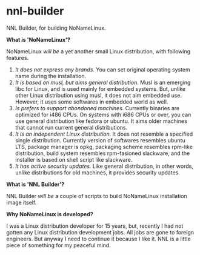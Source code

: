 nnl-builder
===========

NNL Builder, for building NoNameLinux.

**What is 'NoNameLinux'?**

NoNameLinux *will be* a yet another small Linux distribution, with following features.

1. *It does not express any brands.* You can set original operating system name during the installation.
2. *It is based on musl, but aims general distribution.* Musl is an emerging libc for Linux, and is used mainly for embedded systems. But, unlike other Linux distribution using musl, it does not aim embedded use. However, it uses some softwares in embedded world as well.
3. *Is prefers to support abondoned machines.* Currently binaries are optimized for i486 CPUs. On systems with i686 CPUs or over, you can use general distribution like fedora or ubuntu. It aims older machines that cannot run current general distributions.
4. *It is an independent Linux distribution.* It does not resemble a specified single distribution. Currently version of softwares resembles ubuntu LTS, package manager is opkg, packaging scheme resembles rpm-like distribution, build system resembles rpm-fasioned slackware, and the installer is based on shell script like slackware.
5. *It has active security updates.* Like general distribution, in other words, unlike distributions for old machines, it provides security updates.


**What is 'NNL Builder'?**

NNL Builder *will be* a couple of scripts to build NoNameLinux installation image itself.


**Why NoNameLinux is developed?**

I was a Linux distribution developer for 15 years, but, recently I had not gotten any Linux distribution development jobs. All jobs are gone to foreign engineers. But anyway I need to continue it because I like it. NNL is a little piece of something for my peaceful mind.
